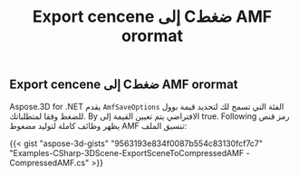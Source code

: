 ﻿---
title: Export cencene إلى Cضغط AMF orormat
type: docs
weight: 30
url: /ar/net/export-scene-to-compressed-amf-format/
description: Aspose.3D for .NET يقدم فئة ptions mfSaveOالتي تسمح لك بتعيين قيمة bool للضغط وفقا لمتطلباتك. By الافتراضي يتم تعيين القيمة إلى true.
---
## **Export cencene إلى Cضغط AMF orormat**
Aspose.3D for .NET يقدم `AmfSaveOptions` الفئة التي تسمح لك لتحديد قيمة بوول للضغط وفقا لمتطلباتك. By الافتراضي يتم تعيين القيمة إلى true. Following رمز قنص يظهر وظائف كاملة لتوليد مضغوط AMF تنسيق الملف:

{{< gist "aspose-3d-gists" "9563193e834f0087b554c83130fcf7c7" "Examples-CSharp-3DScene-ExportSceneToCompressedAMF -CompressedAMF.cs" >}}
